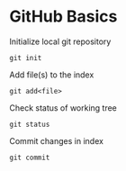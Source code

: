 # GitHub Basics

Initialize local git repository
```
git init
```

Add file(s) to the index
```
git add<file>
```

Check status of working tree
```
git status
```

Commit changes in index
```
git commit
```


